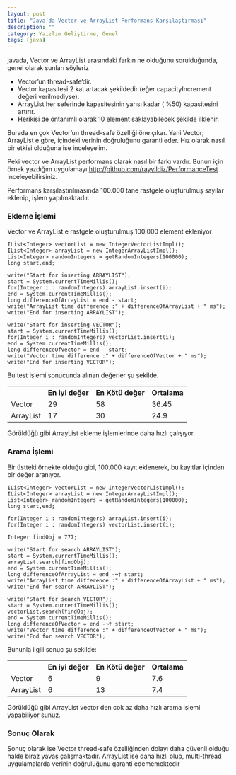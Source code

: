 ```yaml
---
layout: post
title: "Java’da Vector ve ArrayList Performans Karşılaştırması"
description: ""
category: Yaızlım Geliştirme, Genel
tags: [java]
---
```


javada, Vector ve ArrayList arasındaki farkın ne olduğunu sorulduğunda, genel olarak şunları söyleriz

* Vector’un thread-safe‘dir.
* Vector kapasitesi 2 kat artacak şekildedir (eğer capacityIncrement değeri verilmediyse).
* ArrayList her seferinde kapasitesinin yarısı kadar ( %50) kapasitesini artırır.
* Herikisi de öntanımlı olarak 10 element saklayabilecek şekilde ilklenir.

Burada en çok Vector’un thread-safe özelliği öne çıkar. Yani Vector; ArrayList e göre, içindeki verinin doğruluğunu garanti eder. Hız olarak nasıl bir etkisi olduğuna ise inceleyelim.

Peki vector ve ArrayList performans olarak nasıl bir farkı vardır. Bunun için örnek yazdığım uygulamayı <http://github.com/rayyildiz/PerformanceTest> inceleyebilirsiniz.

Performans karşılaştırılmasında 100.000 tane rastgele oluşturulmuş sayılar eklenip, işlem yapılmaktadır.

### Ekleme İşlemi

Vector ve ArrayList e rastgele oluşturulmuş 100.000 element ekleniyor	

	IList<Integer> vectorList = new IntegerVectorListImpl();
	IList<Integer> arrayList = new IntegerArrayListImpl();
	List<Integer> randomIntegers = getRandomIntegers(100000);
	long start,end;
 
	write("Start for inserting ARRAYLIST");
	start = System.currentTimeMillis();
	for(Integer i : randomIntegers) arrayList.insert(i);
	end = System.currentTimeMillis();
	long differenceOfArrayList = end - start;
	write("ArrayList time difference :" + differenceOfArrayList + " ms");
	write("End for inserting ARRAYLIST");
 
	write("Start for inserting VECTOR");
	start = System.currentTimeMillis();
	for(Integer i : randomIntegers) vectorList.insert(i);
	end = System.currentTimeMillis();
	long differenceOfVector = end - start;
	write("Vector time difference :" + differenceOfVector + " ms");
	write("End for inserting VECTOR");

Bu test işlemi sonucunda alınan değerler şu şekilde.
<table>
	<tr>
		<th> </th>
		<th>En iyi değer</th>
		<th>En Kötü değer</th>
		<th>Ortalama</th>
	</tr>
	<tr>
		<td>Vector</td>
		<td>29</td>
		<td>58</td>
		<td>36.45</td>
	</tr>
	<tr>
		<td>ArrayList</td>
		<td>17</td>
		<td>30</td>
		<td>24.9</td>
	</tr>
</table>

Görüldüğü gibi ArrayList ekleme işlemlerinde daha hızlı çalışıyor.

### Arama İşlemi

Bir üstteki örnekte olduğu gibi, 100.000 kayıt eklenerek, bu kayıtlar içinden bir değer aranıyor.

	IList<Integer> vectorList = new IntegerVectorListImpl();
	IList<Integer> arrayList = new IntegerArrayListImpl();
	List<Integer> randomIntegers = getRandomIntegers(100000);
	long start,end;
 
	for(Integer i : randomIntegers) arrayList.insert(i);
	for(Integer i : randomIntegers) vectorList.insert(i);
 
	Integer findObj = 777;
 
	write("Start for search ARRAYLIST");
	start = System.currentTimeMillis();
	arrayList.search(findObj);
	end = System.currentTimeMillis();
	long differenceOfArrayList = end -¬† start;
	write("ArrayList time difference :" + differenceOfArrayList + " ms");
	write("End for search ARRAYLIST");
 
	write("Start for search VECTOR");
	start = System.currentTimeMillis();
	vectorList.search(findObj);
	end = System.currentTimeMillis();
	long differenceOfVector = end -¬† start;
	write("Vector time difference :" + differenceOfVector + " ms");
	write("End for search VECTOR");

Bununla ilgili sonuc şu şekilde:
<table>
	<tr>
		<th> </th>
		<th>En iyi değer</th>
		<th>En Kötü değer</th>
		<th>Ortalama</th>
	</tr>
	<tr>
		<td>Vector</td>
		<td>6</td>
		<td>9</td>
		<td>7.6</td>
	</tr>
	<tr>
		<td>ArrayList</td>
		<td>6</td>
		<td>13</td>
		<td>7.4</td>
	</tr>
</table>

Görüldüğü gibi ArrayList vector den cok az daha hızlı arama işlemi yapabiliyor sunuz.

### Sonuç Olarak

Sonuç olarak ise Vector thread-safe özelliğinden dolayı daha güvenli olduğu halde biraz yavaş çalışmaktadır. ArrayList ise daha hızlı olup, multi-thread uygulamalarda verinin doğruluğunu garanti edememektedir